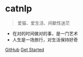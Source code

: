 # catnlp

> 爱猫、爱生活、间歇性迷茫

- 在对的时间做对的事，是一门艺术
- 人生是一场旅行，对生活保持好奇

[GitHub](https://github.com/catnlp)
[Get Started](#使用)
